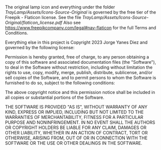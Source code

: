The original lamp icon and everything under the folder *TrayLamp/Assets/Icons-Source-Original*
is governed by the free tier of the Freepik - Flaticon license.
See the file *TrayLamp/Assets/Icons-Source-Original/flaticon_license.pdf*
Also see https://www.freepikcompany.com/legal#nav-flaticon for the full Terms and Conditions.

Everything else in this project is Copyright 2023 Jorge Yanes Diez
and governed by the following license:

Permission is hereby granted, free of charge, to any person obtaining a copy of
this software and associated documentation files (the "Software"), to deal in
the Software without restriction, including without limitation the rights to
use, copy, modify, merge, publish, distribute, sublicense, and/or sell copies
of the Software, and to permit persons to whom the Software is furnished to do
so, subject to the following conditions:

The above copyright notice and this permission notice shall be included in all
copies or substantial portions of the Software.

THE SOFTWARE IS PROVIDED "AS IS", WITHOUT WARRANTY OF ANY KIND, EXPRESS OR
IMPLIED, INCLUDING BUT NOT LIMITED TO THE WARRANTIES OF MERCHANTABILITY,
FITNESS FOR A PARTICULAR PURPOSE AND NONINFRINGEMENT. IN NO EVENT SHALL THE
AUTHORS OR COPYRIGHT HOLDERS BE LIABLE FOR ANY CLAIM, DAMAGES OR OTHER
LIABILITY, WHETHER IN AN ACTION OF CONTRACT, TORT OR OTHERWISE, ARISING FROM,
OUT OF OR IN CONNECTION WITH THE SOFTWARE OR THE USE OR OTHER DEALINGS IN THE
SOFTWARE.
